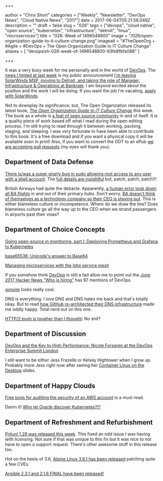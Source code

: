 +++

author = "Chris Short"
categories = ["Weekly", "Newsletter", "DevOps News", "Cloud Native News", "2017"]
date = 2017-06-04T05:21:58.049Z
description = ""
draft = false
slug = "026"
tags = ["devops", "cloud native", "open source", "kubernetes", "infrastructure", "detroit", "linux", "microservices"]
title = "026: Week of 1496548800"
image = "/026/open-organization-guide-to-it-culture-change.png"
imagealt = "#TheOpenOrg + #Agile + #DevOps = The Open Organization Guide to IT Culture Change"
aliases = [
    "devopsish-026-week-of-1496548800-93fe8fbfa088"
]

+++

It was a very busy week for me personally and in the world of [DevOps](https://devopsish.com/). The [news I hinted at last week](/025/) is my public announcement [I'm leaving SolarWinds MSP, moving to Detroit, and taking the role of Manager, Infrastructure & Operations at Bankrate](https://chrisshort.net/leaving-north-carolina/). I am beyond excited about the position and the work I will be doing. If you want the job I'm vacating, [apply with SolarWinds](http://solarwinds.jobs/durham-nc-nc/senior-aws-systems-engineer/C28A5E389CEE4983B580F6CD0B3799DB/job/).

Not to downplay its significance, but, The Open Organization released its latest book, [*The Open Organization Guide to IT Culture Change*](https://opensource.com/open-organization/resources/culture-change?sc_cid=7016000000127L3AAI) this week. The book as a whole is [a feat of open source community](https://opensource.com/open-organization/17/6/working-open-and-gsd) in and of itself. It is a quality piece of work based off what I read during the open editing process. I'm still trying to read through it between working, packing, staging, and sleeping. I was very fortunate to have been able to contribute to this book. It's a free download and if you want a physical copy it will be available soon in print! Also, if you want to convert the ODT to an ePub [we are accepting pull requests](https://github.com/open-organization-ambassadors/open-org-it-culture/issues/36) (my eyes will thank you).

## Department of Data Defense

[There is/was a super gnarly bug in sudo allowing root access to any user with a shell account](https://www.cyberciti.biz/security/linux-security-alert-bug-in-sudos-get_process_ttyname-cve-2017-1000367/). The [full details are insightful](http://www.openwall.com/lists/oss-security/2017/05/30/16) but, patch, patch, patch!!!

British Airways had quite the debacle. Apparently, [a human error took down all BA flights](http://www.independent.co.uk/news/business/news/british-airways-system-outage-it-worker-power-supply-switch-off-accident-flights-delayed-cancelled-a7768581.html) in and out of their primary hubs. Don't worry, [BA doesn't think of themselves as a technology company so their CEO is staying put](https://www.theguardian.com/business/2017/may/29/british-airways-ceo-will-not-resign-despite-catastrophic-it-failure). This is either blameless culture or incompetence. Where do we draw the line? Does blameless culture go all the way up to the CEO when we strand passengers in airports past their visas?

## Department of Choice Concepts

[Going open-source in monitoring, part I: Deploying Prometheus and Grafana to Kubernetes](https://medium.com/@SergeyNuzhdin/going-open-source-in-monitoring-part-i-deploying-prometheus-and-grafana-to-kubernetes-e3d44460cec6)

[base65536: Unicode's answer to Base64](https://github.com/qntm/base65536)

[Managing microservices with the Istio service mesh](http://blog.kubernetes.io/2017/05/managing-microservices-with-istio-service-mesh.html)

If you somehow think [DevOps](https://devopsish.com/) is still a fad allow me to point out the [June 2017 Hacker News "Who is hiring"](https://news.ycombinator.com/item?id=14460777) has 97 mentions of DevOps.

[gonvim](https://github.com/dzhou121/gonvim) looks really cool.

DNS is everything. I love DNS and DNS hates me back and that's totally okay. But to read [how GitHub re-architected their DNS infrastructure](https://githubengineering.com/dns-infrastructure-at-github/) made me oddly happy. Total nerd out on this one.

[HTTP/2 push is tougher than I thought](https://jakearchibald.com/2017/h2-push-tougher-than-i-thought/): No shit?

## Department of Discussion

[DevOps and the Key to High Performance: Nicole Forsgren at the DevOps Enterprise Summit London](https://www.infoq.com/news/2017/05/forsgren-devops-performance)

I still want to be either Jess Frazelle or Kelsey Hightower when I grow up. Probably more Jess right now after seeing her [Container Linux on the Desktop](https://docs.google.com/presentation/d/17Hml1iFqdXElxOcrh9caQSC5px5mDgaS015Vhaz42ZY/edit#slide=id.p) slides.

## Department of Happy Clouds

[Free tools for auditing the security of an AWS account](https://summitroute.com/blog/2017/05/30/free_tools_for_auditing_the_security_of_an_aws_account/) is a must read.

Damn it! [Who let Oracle discover Kubernetes?!?](https://blogs.oracle.com/developers/kubernetes-community-engagement-time-to-roll)

## Department of Refreshment and Refurbishment

[Pritunl 1.28 was released this week](https://medium.com/@pritunl/pritunl-1-28-release-announcement-5e02c519d8ab). This fixed an odd issue I was having with licensing. Not sure if that was unique to this fix but it was nice to not have to open a support request. There's other awesome stuff in this release too.

Hot on the heels of 3.6, [Alpine Linux 3.6.1 has been released](https://alpinelinux.org/posts/Alpine-3.6.1-released.html) patching quite a few CVEs.

[Ansible 2.3.1 and 2.1.6 FINAL have been released!](https://groups.google.com/forum/#!topic/ansible-announce/i3hsJKuVusQ)
